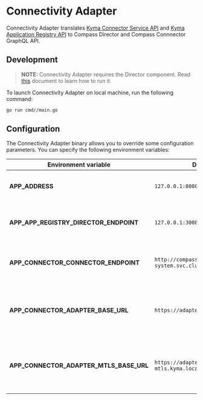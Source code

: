 # Connectivity Adapter

Connectivity Adapter translates [Kyma Connector Service API](https://kyma-project.io/docs/master/components/application-connector/specifications/connectorapi/)
and [Kyma Application Registry API](https://kyma-project.io/docs/master/components/application-connector/specifications/metadataapi/)
to Compass Director and Compass Connnector GraphQL API.

## Development

> **NOTE:** Connectivity Adapter requires the Director component. Read [this](../director/README.md) document to learn how to run it.

To launch Connectivity Adapter on local machine, run the following command:

```bash
go run cmd//main.go
```

## Configuration

The Connectivity Adapter binary allows you to override some configuration parameters. You can specify the following environment variables:

| Environment variable                    | Default value                                                                    | Description                                                                 |                                                                             
| ----------------------------------------| ---------------------------------------------------------------------------------| --------------------------------------------------------------------------- |
| **APP_ADDRESS**      | `127.0.0.1:8080` | Address and port for the service to listen on                                    |                                                                             |
| **APP_APP_REGISTRY_DIRECTOR_ENDPOINT**  | `127.0.0.1:3000/graphql`                                                         | GraphQL endpoint of the running Director component                          |                      
| **APP_CONNECTOR_CONNECTOR_ENDPOINT**    | `http://compass-connector.compass-system.svc.cluster.local:3000/graphql`         | GraphQL endpoint of the running Connector component                         |
| **APP_CONNECTOR_ADAPTER_BASE_URL**      | `https://adapter-gateway.kyma.local`                                             | Token secured endpoint of the Connectivity Adapter component                |
| **APP_CONNECTOR_ADAPTER_MTLS_BASE_URL** | `https://adapter-gateway-mtls.kyma.local`                                        | Certificate secured endpoint of the Connectivity Adapter component          |
